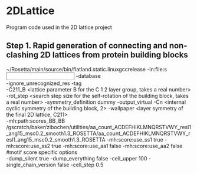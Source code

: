 # 2DLattice
Program code used in the 2D lattice project

## Step 1. Rapid generation of connecting and non-clashing 2D lattices from protein building blocks
~/Rosetta/main/source/bin/flatland.static.linuxgccrelease
-in:file:s <input pdb model> -database <path to Rosetta database> \
-ignore_unrecognized_res -tag <user defined name tag for the job> \
  -C211_B <lattice parameter B for the C 1 2 layer group, takes a real number> -rot_step <search step size for the self-rotation of the building block, takes a real number> -symmetry_definition dummy -output_virtual -Cn <internal cyclic symmetry of the building block, 2> -wallpaper <layer symmetry of the final 2D lattice, C211> \
-mh:path:scores_BB_BB /gscratch/baker/zibochen/utilities/aa_count_ACDEFHIKLMNQRSTVWY_resl1_ang15_msc0.2_smooth1.3_ROSETTA/aa_count_ACDEFHIKLMNQRSTVWY_resl1_ang15_msc0.2_smooth1.3_ROSETTA -mh:score:use_ss1 true -mh:score:use_ss2 true -mh:score:use_aa1 false -mh:score:use_aa2 false #motif score specific options\
-dump_silent true -dump_everything false -cell_upper 100 -single_chain_version false -cell_step 0.5
